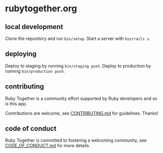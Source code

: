 # rubytogether.org

## local development

Clone the repository and run `bin/setup`. Start a server with `bin/rails s`.

## deploying

Deploy to staging by running `bin/staging push`. Deploy to production by running `bin/production push`.

## contributing

Ruby Together is a community effort
supported by Ruby developers
and so is this app.

Contributions are welcome, see [CONTRIBUTING.md][1] for guidelines. Thanks!

[1]: CONTRIBUTING.md

## code of conduct

Ruby Together is committed to fostering a welcoming community, see [CODE_OF_CONDUCT.md][2] for more details.

[2]: CODE_OF_CONDUCT.md
